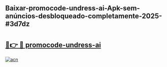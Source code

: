 ## Baixar-promocode-undress-ai-Apk-sem-anúncios-desbloqueado-completamente-2025-#3d7dz

# <h2><a href="https://ainizakaria.my?title=promocode-undress-ai&ref=20M">🔗👉 🔴 promocode-undress-ai</a></h2>

[![acn](https://github.com/user-attachments/assets/0f9c940e-d8b0-45ae-aac7-cd30a18b3e1c)](https://ainizakaria.my?title=promocode-undress-ai&ref=20M)

